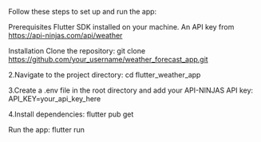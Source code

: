 Follow these steps to set up and run the app:

Prerequisites
Flutter SDK installed on your machine.
An API key from https://api-ninjas.com/api/weather

Installation
Clone the repository:
git clone https://github.com/your_username/weather_forecast_app.git

2.Navigate to the project directory: cd flutter_weather_app

3.Create a .env file in the root directory and add your API-NINJAS API key: API_KEY=your_api_key_here

4.Install dependencies: flutter pub get

Run the app: flutter run
